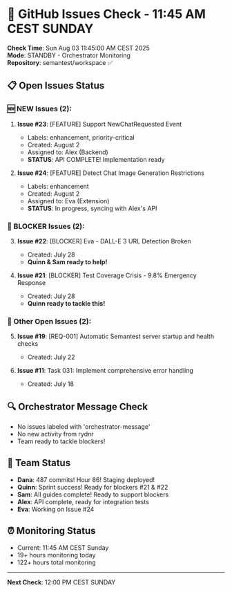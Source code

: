 # 🐙 GitHub Issues Check - 11:45 AM CEST SUNDAY

**Check Time**: Sun Aug 03 11:45:00 AM CEST 2025  
**Mode**: STANDBY - Orchestrator Monitoring  
**Repository**: semantest/workspace ✅

## 📋 Open Issues Status

### 🆕 NEW Issues (2):
1. **Issue #23**: [FEATURE] Support NewChatRequested Event
   - Labels: enhancement, priority-critical
   - Created: August 2
   - Assigned to: Alex (Backend)
   - **STATUS**: API COMPLETE! Implementation ready
   
2. **Issue #24**: [FEATURE] Detect Chat Image Generation Restrictions
   - Labels: enhancement
   - Created: August 2
   - Assigned to: Eva (Extension)
   - **STATUS**: In progress, syncing with Alex's API

### 🚨 BLOCKER Issues (2):
3. **Issue #22**: [BLOCKER] Eva - DALL-E 3 URL Detection Broken
   - Created: July 28
   - **Quinn & Sam ready to help!**
   
4. **Issue #21**: [BLOCKER] Test Coverage Crisis - 9.8% Emergency Response  
   - Created: July 28
   - **Quinn ready to tackle this!**

### 📌 Other Open Issues (2):
5. **Issue #19**: [REQ-001] Automatic Semantest server startup and health checks
   - Created: July 22
   
6. **Issue #11**: Task 031: Implement comprehensive error handling
   - Created: July 18

## 🔍 Orchestrator Message Check
- No issues labeled with 'orchestrator-message'
- No new activity from rydnr
- Team ready to tackle blockers!

## 💪 Team Status
- **Dana**: 487 commits! Hour 86! Staging deployed!
- **Quinn**: Sprint success! Ready for blockers #21 & #22
- **Sam**: All guides complete! Ready to support blockers
- **Alex**: API complete, ready for integration tests
- **Eva**: Working on Issue #24

## ⏰ Monitoring Status
- Current: 11:45 AM CEST Sunday
- 19+ hours monitoring today
- 122+ hours total monitoring

---

**Next Check**: 12:00 PM CEST SUNDAY